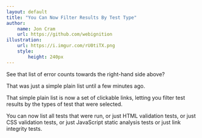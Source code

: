 ```yaml
---
layout: default
title: "You Can Now Filter Results By Test Type"
author:
    name: Jon Cram
    url: https://github.com/webignition
illustration:
    url: https://i.imgur.com/rU0tiTX.png
    style:
        height: 240px
---
```


See that list of error counts towards the right-hand side above?

That was just a simple plain list until a few minutes ago.

That simple plain list is now a set of clickable links, letting you
filter test results by the types of test that were selected.

You can now list all tests that were run, or just HTML validation
tests, or just CSS validation tests, or just JavaScript static analysis
tests or just link integrity tests.
